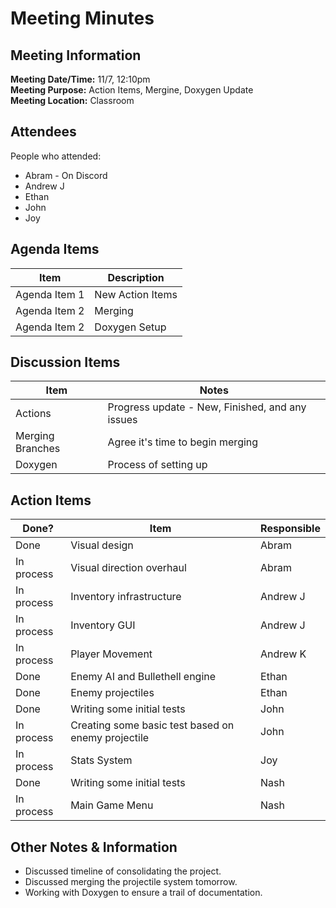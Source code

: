 # Meeting Minutes
## Meeting Information
**Meeting Date/Time:** 11/7, 12:10pm<br> 
**Meeting Purpose:** Action Items, Mergine, Doxygen Update<br>
**Meeting Location:** Classroom <br>

## Attendees
People who attended:
- Abram - On Discord
- Andrew J
- Ethan
- John
- Joy

## Agenda Items
Item | Description
---- | ----
Agenda Item 1 | New Action Items 
Agenda Item 2 | Merging 
Agenda Item 2 | Doxygen Setup

## Discussion Items
Item | Notes |
---- | ---- | 
Actions | Progress update - New, Finished, and any issues |
Merging Branches | Agree it's time to begin merging |
Doxygen | Process of setting up |

## Action Items
| Done? | Item | Responsible | 
| ---- | ---- | ---- | 
| Done | Visual design | Abram |  
| In process | Visual direction overhaul | Abram |
| In process | Inventory infrastructure | Andrew J | 
| In process | Inventory GUI | Andrew J | 
| In process | Player Movement | Andrew K | 
| Done | Enemy AI and Bullethell engine | Ethan | 
| Done | Enemy projectiles | Ethan |
| Done | Writing some initial tests | John | 
| In process | Creating some basic test based on enemy projectile | John |
| In process | Stats System | Joy | 
| Done | Writing some initial tests | Nash |  
| In process | Main Game Menu | Nash |


## Other Notes & Information
- Discussed timeline of consolidating the project.
- Discussed merging the projectile system tomorrow.
- Working with Doxygen to ensure a trail of documentation.
